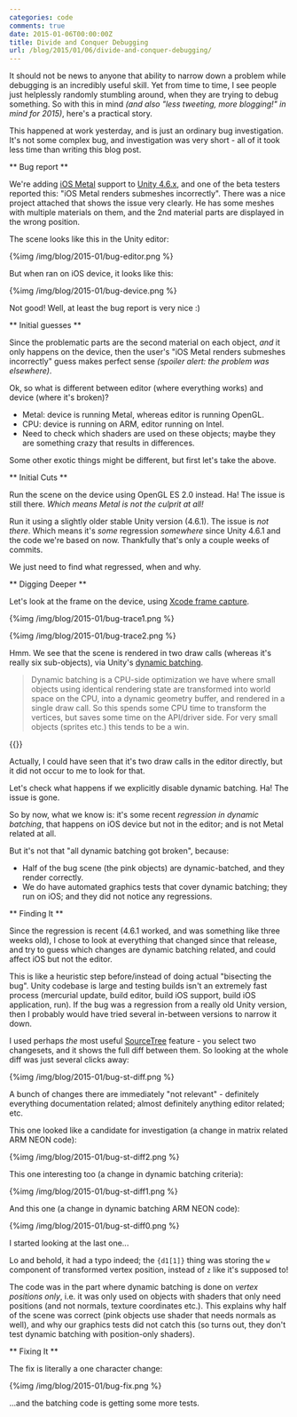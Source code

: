 ```yaml
---
categories: code
comments: true
date: 2015-01-06T00:00:00Z
title: Divide and Conquer Debugging
url: /blog/2015/01/06/divide-and-conquer-debugging/
---
```


It should not be news to anyone that ability to narrow down a problem while debugging is an incredibly
useful skill. Yet from time to time, I see people just helplessly randomly stumbling around, when they
are trying to debug something. So with this in mind *(and also "less tweeting, more blogging!"
in mind for 2015)*, here's a practical story.

This happened at work yesterday, and is just an ordinary bug investigation. It's not some complex bug,
and investigation was very short - all of it took less time than writing this blog post. 


** Bug report **

We're adding [iOS Metal](https://developer.apple.com/metal/) support to
[Unity 4.6.x](http://unity3d.com/unity/whats-new/unity-4.6), and one of the beta testers reported this:
"iOS Metal renders submeshes incorrectly". There was a nice project attached that shows the issue very clearly.
He has some meshes with multiple materials on them, and the 2nd material parts are displayed in the
wrong position.

The scene looks like this in the Unity editor:

{%img /img/blog/2015-01/bug-editor.png %}

But when ran on iOS device, it looks like this:

{%img /img/blog/2015-01/bug-device.png %}

Not good! Well, at least the bug report is very nice :)


** Initial guesses **

Since the problematic parts are the second material on each object, *and* it only happens on the device,
then the user's "iOS Metal renders submeshes incorrectly" guess makes perfect sense *(spoiler alert:
the problem was elsewhere)*.

Ok, so what is different between editor (where everything works) and device (where it's broken)?

* Metal: device is running Metal, whereas editor is running OpenGL.
* CPU: device is running on ARM, editor running on Intel.
* Need to check which shaders are used on these objects; maybe they are something crazy that results in differences.

Some other exotic things might be different, but first let's take the above.


** Initial Cuts **

Run the scene on the device using OpenGL ES 2.0 instead. Ha! The issue is still there. *Which means
Metal is not the culprit at all!*

Run it using a slightly older stable Unity version (4.6.1). The issue is *not there*. Which means
it's *some* regression *somewhere* since Unity 4.6.1 and the code we're based on now. Thankfully
that's only a couple weeks of commits.

We just need to find what regressed, when and why.


** Digging Deeper **

Let's look at the frame on the device, using [Xcode frame capture](https://developer.apple.com/library/ios/documentation/3DDrawing/Conceptual/OpenGLES_ProgrammingGuide/ToolsOverview/ToolsOverview.html#//apple_ref/doc/uid/TP40008793-A2-SW11).

{%img /img/blog/2015-01/bug-trace1.png %}

{%img /img/blog/2015-01/bug-trace2.png %}

Hmm. We see that the scene is rendered in two draw calls (whereas it's really six sub-objects),
via Unity's [dynamic batching](http://docs.unity3d.com/Manual/DrawCallBatching.html). 

> Dynamic batching is a CPU-side optimization we have where small objects using identical
> rendering state are transformed into world space on the CPU, into a dynamic geometry buffer,
> and rendered in a single draw call. So this spends some CPU time to transform the vertices,
> but saves some time on the API/driver side. For very small objects
> (sprites etc.) this tends to be a win.

{{<imgright src="/img/blog/2015-01/bug-stats.png">}}

Actually, I could have seen that it's two draw calls in the editor directly, but it did not
occur to me to look for that.

Let's check what happens if we explicitly disable dynamic batching. Ha! The issue is gone.

So by now, what we know is: it's some recent *regression in dynamic batching*, that happens on iOS
device but not in the editor; and is not Metal related at all.

But it's not that "all dynamic batching got broken", because:

* Half of the bug scene (the pink objects) are dynamic-batched, and they render correctly.
* We do have automated graphics tests that cover dynamic batching; they run on iOS; and they did not notice any regressions.


** Finding It **

Since the regression is recent (4.6.1 worked, and was something like three weeks old), I chose to look
at everything that changed since that release, and try to guess which changes are dynamic batching related,
and could affect iOS but not the editor.

This is like a heuristic step before/instead of doing actual "bisecting the bug". Unity codebase is
large and testing builds isn't an extremely fast process (mercurial update, build editor, build iOS support,
build iOS application, run). If the bug was a regression from a really old Unity version, then I probably would
have tried several in-between versions to narrow it down.

I used perhaps *the* most useful [SourceTree](http://www.sourcetreeapp.com/) feature - you select two changesets,
and it shows the full diff between them. So looking at the whole diff was just several clicks away:

{%img /img/blog/2015-01/bug-st-diff.png %}

A bunch of changes there are immediately "not relevant" - definitely everything documentation related; almost
definitely anything editor related; etc.

This one looked like a candidate for investigation (a change in matrix related ARM NEON code):

{%img /img/blog/2015-01/bug-st-diff2.png %}

This one interesting too (a change in dynamic batching criteria):

{%img /img/blog/2015-01/bug-st-diff1.png %}

And this one (a change in dynamic batching ARM NEON code):

{%img /img/blog/2015-01/bug-st-diff0.png %}


I started looking at the last one...

Lo and behold, it had a typo indeed; the `{d1[1]}` thing was storing the
`w` component of transformed vertex position, instead of `z` like it's supposed to!

The code was in the part where dynamic batching is done on *vertex positions only*, i.e. it was only used on objects
with shaders that only need positions (and not normals, texture coordinates etc.). This explains why half of the
scene was correct (pink objects use shader that needs normals as well), and why our graphics tests did not catch this
(so turns out, they don't test dynamic batching with position-only shaders).


** Fixing It **

The fix is literally a one character change:

{%img /img/blog/2015-01/bug-fix.png %}

...and the batching code is getting some more tests.
